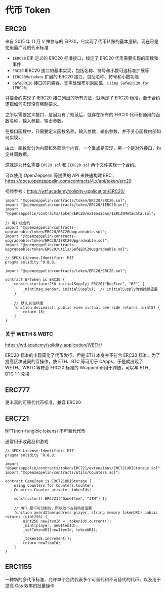 # 代币 Token

## ERC20

来自 2015 年 11 月 V 神参与的 EIP20，它实现了代币转账的基本逻辑，现在已是使用最广泛的代币标准

- `IERC20` EIP 定义的 ERC20 标准接口，规定了 ERC20 代币需要实现的函数和事件
- `ERC20` IERC20 接口的基本实现，包括名称、符号和小数可选标准扩展等
- `IERC20Metadata` 扩展的 ERC20 接口，包括名称、符号和小数功能
- `SafeERC20` 接口的包装器，无需处理布尔返回值，`using SafeERC20 for IERC20;`

只要合约实现了 IERC20 接口列出的所有方法，就满足了 ERC20 标准，至于合约逻辑如何实现没有强制要求。

之所以需要定义接口，是因为有了规范后，就存在所有的 ERC20 代币都通用的函数名称，输入参数，输出参数。

在接口函数中，只需要定义函数名称，输入参数，输出参数，并不关心函数内部如何实现。

由此，函数就分为内部和外部两个内容，一个重点是实现，另一个是对外接口，约定共同数据。

这就是为什么需要 `ERC20.sol` 和 `IERC20.sol` 两个文件实现一个合约。

可以使用 OpenZeppelin 等提供的 API 来快速构建 ERC：<https://docs.openzeppelin.com/contracts/4.x/api/token/erc20>

视频参考：<https://wtf.academy/solidity-application/ERC20/>

```solidity
import "@openzeppelin/contracts/token/ERC20/ERC20.sol";
import "@openzeppelin/contracts/token/ERC20/IERC20.sol";
import "@openzeppelin/contracts/token/ERC20/extensions/IERC20Metadata.sol";

// 可升级合约
import "@openzeppelin/contracts-upgradeable/token/ERC20/ERC20Upgradeable.sol";
import "@openzeppelin/contracts-upgradeable/token/ERC20/IERC20Upgradeable.sol";
import "@openzeppelin/contracts-upgradeable/token/ERC20/utils/SafeERC20Upgradeable.sol";
```

```solidity
// SPDX-License-Identifier: MIT
pragma solidity ^0.8.0;

import "@openzeppelin/contracts/token/ERC20/ERC20.sol";

contract BFToken is ERC20 {
    constructor(uint256 initialSupply) ERC20("BugFree", "BF") {
        _mint(msg.sender, initialSupply);  // initialSupply为初始供应量
    }

    // 默认18位精度
    function decimals() public view virtual override returns (uint8) {
        return 18;
    }
}
```

### 关于 WETH & WBTC

<https://wtf.academy/solidity-application/WETH/>

ERC20 标准的出现简化了代币发行，但是 ETH 本身并不符合 ERC20 标准，为了提高区块链间的互操作，使 ETH、BTC 等可用于 DApps，于是就出现了 WETH、WBTC 等符合 ERC20 标准的 Wrapped 币用于跨链，可以与 ETH、BTC 1:1 兑换

## ERC777

更丰富的可替代代币标准，兼容 ERC20

## ERC721

NFT(non-fungible tokens) 不可替代代币

通常用于收藏品和游戏

```solidity
// SPDX-License-Identifier: MIT
pragma solidity ^0.8.0;

import "@openzeppelin/contracts/token/ERC721/extensions/ERC721URIStorage.sol";
import "@openzeppelin/contracts/utils/Counters.sol";

contract GameItem is ERC721URIStorage {
    using Counters for Counters.Counter;
    Counters.Counter private _tokenIds;

    constructor() ERC721("GameItem", "ITM") {}

    // NFT 是不可分割的，所以他不支持精度设置
    function awardItem(address player, string memory tokenURI) public returns (uint256) {
        uint256 newItemId = _tokenIds.current();
        _mint(player, newItemId);
        _setTokenURI(newItemId, tokenURI);

        _tokenIds.increment();
        return newItemId;
    }
}
```

## ERC1155

一种新的多代币标准，允许单个合约代表多个可替代和不可替代的代币，以及用于提高 Gas 效率的批量操作
